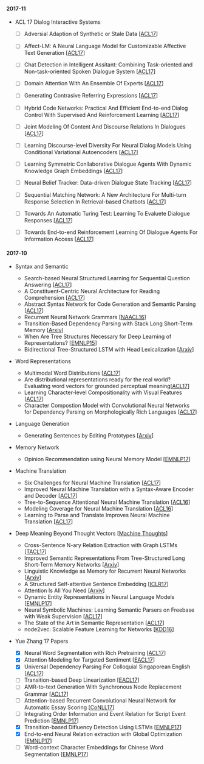 #### 2017-11

- ACL 17 Dialog Interactive Systems
	- [ ] Adversial Adaption of Synthetic or Stale Data [[ACL17](http://www.karlstratos.com/publications/acl17adversarial.pdf)]
	- [ ] Affect-LM: A Neural Language Model for Customizable Affective Text Generation [[ACL17](https://arxiv.org/pdf/1704.06851.pdf)]
	- [ ] Chat Detection in Intelligent Assitant: Combining Task-oriented and Non-task-oriented Spoken Dialogue System [[ACL17](https://arxiv.org/pdf/1705.00746.pdf)]
	- [ ] Domain Attention With An Ensemble Of Experts [[ACL17](http://www.karlstratos.com/publications/acl17ensemble.pdf)]
	- [ ] Generating Contrasive Referring Expressions [[ACL17](http://www.aclweb.org/anthology/P17-1063)]
	- [ ] Hybrid Code Networks: Practical And Efficient End-to-end Dialog Control With Supervised And Reinforcement Learning [[ACL17](https://arxiv.org/pdf/1702.03274.pdf)]
	- [ ] Joint Modeling Of Content And Discourse Relations In Dialogues [[ACL17](https://arxiv.org/pdf/1705.05039.pdf)]
	- [ ] Learning Discourse-level Diversity For Neural Dialog Models Using Conditional Variational Autoencoders [[ACL17](https://arxiv.org/pdf/1703.10960.pdf)]
	- [ ] Learning Symmetric Conllaborative Dialogue Agents With Dynamic Knowledge Graph Embeddings [[ACL17](https://arxiv.org/pdf/1704.07130.pdf)]
	- [ ] Neural Belief Tracker: Data-driven Dialogue State Tracking [[ACL17](https://arxiv.org/pdf/1606.03777.pdf)]
	- [ ] Sequential Matching Network: A New Architecture For Multi-turn Response Selection In Retrieval-based Chatbots [[ACL17](http://www.aclweb.org/anthology/P17-1046)]
	- [ ] Towards An Automatic Turing Test: Learning To Evaluete Dialogue Responses [[ACL17](https://arxiv.org/pdf/1708.07149.pdf)]
	- [ ] Towards End-to-end Reinforcement Learning Of Dialogue Agents For Information Access [[ACL17](https://arxiv.org/abs/1609.00777.pdf)]


#### 2017-10

- Syntax and Semantic
	- Search-based Neural Structured Learning for Sequential Question Answering [[ACL17](http://www.aclweb.org/anthology/P/P17/P17-1167.pdf)]
	- A Constituent-Centric Neural Architecture for Reading Comprehension [[ACL17](http://www.aclweb.org/anthology/P/P17/P17-1129.pdf)]
	- Abstract Syntax Network for Code Generation and Semantic Parsing [[ACL17](http://www.aclweb.org/anthology/P/P17/P17-1105.pdf)]
	- Recurrent Neural Network Grammars [[NAACL16](https://arxiv.org/pdf/1602.07776.pdf)]
	- Transition-Based Dependency Parsing with Stack Long Short-Term Memory [[Arxiv](https://arxiv.org/abs/1505.08075)]
	- When Are Tree Structures Necessary for Deep Learning of Representations? [[EMNLP15](http://aclweb.org/anthology/D15-1278)]
	- Bidirectional Tree-Structured LSTM with Head Lexicalization [[Arxiv](https://arxiv.org/pdf/1611.06788.pdf)]


- Word Representations
	- Multimodal Word Distributions [[ACL17](http://www.aclweb.org/anthology/P/P17/P17-1151.pdf)]
	- Are distributional representations ready for the real world? Evaluating word vectors for grounded perceptual meaning[[ACL17](http://www.aclweb.org/anthology/W/W17/W17-2810.pdf)]
	- Learning Character-level Compositionality with Visual Features [[ACL17](http://www.aclweb.org/anthology/P/P17/P17-1188.pdf)]
	- Character Compostion Model with Convolutional Neural Networks for Dependency Parsing on Morphologically Rich Languages [[ACL17](http://www.aclweb.org/anthology/P/P17/P17-2106.pdf)]

- Language Generation
	- Generating Sentences by Editing Prototypes [[Arxiv](https://arxiv.org/abs/1709.08878)]

- Memory Network
	- Opinion Recommendation using Neural Memory Model [[EMNLP17](http://aclweb.org/anthology/D17-1170)]

- Machine Translation
	- Six Challenges for Neural Machine Translation [[ACL17](http://www.aclweb.org/anthology/W17-3204)]
	- Improved Neural Machine Translation with a Syntax-Aware Encoder and Decoder [[ACL17](http://aclweb.org/anthology/P17-1177)]
	- Tree-to-Sequence Attentional Neural Machine Translation [[ACL16](http://www.aclweb.org/anthology/P16-1078)]
	- Modeling Coverage for Neural Machine Translation [[ACL16](http://www.aclweb.org/anthology/P16-1008)]
	- Learning to Parse and Translate Improves Neural Machine Translation [[ACL17](http://arxiv.org/abs/1702.03525)]

- Deep Meaning Beyond Thought Vectors [[Machine Thoughts](https://machinethoughts.wordpress.com/2017/09/01/deep-meaning-beyond-thought-vectors/)]
	- Cross-Sentence N-ary Relation Extraction with Graph LSTMs [[TACL17](https://www.cs.jhu.edu/~npeng/papers/TACL_17_RelationExtraction.pdf)]
	- Improved Semantic Representations From Tree-Structured Long Short-Term Memory Networks [[Arxiv](https://arxiv.org/pdf/1503.00075.pdf)]
	- Linguistic Knowledge as Memory for Recurrent Neural Networks [[Arxiv](https://arxiv.org/pdf/1703.02620.pdf)]
	- A Structured Self-attentive Sentence Embedding [[ICLR17](https://arxiv.org/pdf/1703.03130.pdf)]
	- Attention Is All You Need [[Arxiv](https://arxiv.org/pdf/1706.03762.pdf)]
	- Dynamic Entity Representations in Neural Language Models [[EMNLP17](https://arxiv.org/pdf/1708.00781.pdf)]
	- Neural Symbolic Machines: Learning Semantic Parsers on Freebase with Weak Supervision [[ACL17](https://aclanthology.coli.uni-saarland.de/pdf/P/P17/P17-1003.pdf)]
	- The State of the Art in Semantic Representation [[ACL17](http://www.aclweb.org/anthology/P/P17/P17-1008.pdf)]
	- node2vec: Scalable Feature Learning for Networks [[KDD16](https://arxiv.org/pdf/1607.00653.pdf)]

- Yue Zhang 17 Papers
	- [x] Neural Word Segmentation with Rich Pretraining [[ACL17](https://arxiv.org/pdf/1704.08960.pdf)]
	- [x] Attention Modeling for Targeted Sentiment [[EACL17](http://leoncrashcode.github.io/Documents/EACL2017.pdf)]
	- [x] Universal Dependency Parsing For Colloquial Singaporean English [[ACL17](http://people.sutd.edu.sg/~yue_zhang/pub/acl17.hongmin.pdf)]
	- [ ] Transition-based Deep Linearization [[EACL17](http://people.sutd.edu.sg/~yue_zhang/pub/eacl17.ratish.pdf)]
	- [ ] AMR-to-text Generation With Synchronous Node Replacement Grammar [[ACL17](http://people.sutd.edu.sg/~yue_zhang/pub/acl17.linfeng.pdf)]
	- [ ] Attention-based Recurrent Convolutional Neural Network for Automatic Essay Scoring [[CoNLL17](http://people.sutd.edu.sg/~yue_zhang/pub/conll17.fei.pdf)]
	- [ ] Integrating Order Information and Event Relation for Script Event Prediction [[EMNLP17](http://aclweb.org/anthology/D17-1006)]
	- [x] Transition-based Difluency Detection Using LSTMs [[EMNLP17](http://people.sutd.edu.sg/~yue_zhang/pub/emnlp17.shaolei.pdf)]
	- [x] End-to-end Neural Relation extraction with Global Optimization [[EMNLP17](http://people.sutd.edu.sg/~yue_zhang/pub/emnlp17.meishan.pdf)]
	- [ ] Word-context Character Embeddings for Chinese Word Segmentation [[EMNLP17](http://aclweb.org/anthology/D17-1080)]

